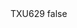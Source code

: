 <?xml version="1.0" encoding="UTF-8"?>
<CustomMetadata xmlns="http://soap.sforce.com/2006/04/metadata">
    <label>TXU629</label>
    <protected>false</protected>
</CustomMetadata>
